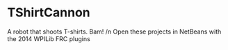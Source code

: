 # TShirtCannon
A robot that shoots T-shirts. Bam!
/n Open these projects in NetBeans with the 2014 WPILib FRC plugins
